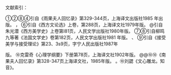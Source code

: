 文献索引：

[^1]: 富歇, 鲍文蔚. 雨果夫人回忆录. 上海译文出版社, 1985. 第329-344页
[^2]: 伍蠡甫. 西方文论选[J]. 1979. 第288页
[^3]: 朱光潜. 西方美学史 上卷[J]. 人民文学出版社　1980. 第181页
[^4]:  卢那察尔斯基.《论文学》. 第574页
[^5]: 卢卡契. 歌德和他的时代[J]. 1955.第55页。
[^6]:  勃兰, 兑斯.　十九世纪文学主流[J]. 第一分册. 1980. 第22页
[^7]: 马克思, 恩格斯. 马克思恩格斯全集: 第 2 卷 [J]. 1979. 第633页
[^8]: 《歌德选集》第6卷. 第524页 
[^9]: 《歌德选集》第6卷. 第528页 
[^10]: 《弗朗茨·梅林全集》第19卷. 第54页
[^11]: 《歌德选集》第9卷. 第580页 
[^12]: 《歌德选集》第9卷. 第531页 
[^13]:  勃兰, 兑斯.　十九世纪文学主流[J]. 第二分册. 1980. 第22页
[^14]: 《歌德生平及其时代》. 第164页     
[^15]: 沃洛维奇.《发达社会主义条件下劳动人民的审美培养》. 第30页
[^16]: 尧斯, RC· 霍拉勃 (美学), 美学, 等. 接受美学与接受理论[M]. 辽宁人民出版社, 1987. 第33页
[^17]: 黑格尔, 朱光潜. 美学[J]. 第一卷, 第 351 页, 1979.

①②⑧④引自《雨果夫人回忆录》第329-344页，上海译文出版社1985
年出版。    ，
    ⑥引自《西方文论选》上卷，第288页，上海译文社1979年版。
    @引自朱光潜《西方美学史》上卷第I81页，人民文学出版社1980年版。
    ⑦⑧引自柳鸣九等著《法国文学史》卷第182页，人民文学出版社1981
年版。
、    ⑨引自《接受美学与接受理论》第23、3s9页，字宁人民出版社1987年
    
版。
    ⑩克雷奇《心理学纲要》下册第78页，上海译文社1902年版。
    @@⑩⑩《南果夫人回忆录》第328-347页上海译文社，1985年版。
    。⑩刘勰《文心雕龙。知音》。

